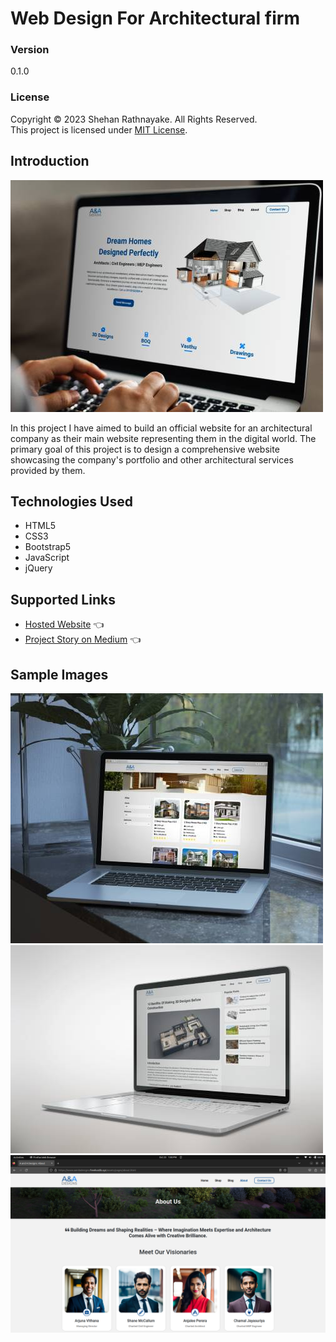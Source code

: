 # Web Design For Architectural firm

### Version
0.1.0

### License
Copyright &copy; 2023 Shehan Rathnayake. All Rights Reserved.<br>
This project is licensed under [MIT License](License.txt).

## Introduction

![Hero Section](demo/img/mockup1.jpg)

In this project I have aimed to build an official website for an architectural company as their main website representing them in the digital world. The primary goal of this project is to design a comprehensive website showcasing the company's portfolio and other architectural services provided by them.

## Technologies Used

- HTML5
- CSS3
- Bootstrap5
- JavaScript
- jQuery

## Supported Links

- [Hosted Website](https://www.aandadesigns.freehostlk.xyz/) 👈
- [Project Story on Medium](https://medium.com/@shehan_rathnayake/from-code-to-canvas-a-web-design-project-for-an-architectural-company-763a2693c547) 👈

## Sample Images

![Shop Section](demo/img/mockup2.jpg)
![Single Post Section](demo/img/mockup3.jpg)
![About Section](demo/img/about.png)